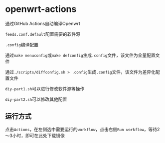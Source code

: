 # openwrt-actions

通过GitHub Actions自动编译Openwrt

`feeds.conf.default`配置需要的软件源

`.config`编译配置

通过`make menuconfig`或`make defconfig`生成`.config`文件，该文件为全量配置文件

通过`./scripts/diffconfig.sh > .config`生成`.config`文件，该文件为差异化配置文件

`diy-part1.sh`可以进行修改软件源等操作

`diy-part2.sh`可以修改其他配置

## 运行方式

点击`Actions`，在左侧选中需要运行的`workflow`，点击右侧`Run workflow`，等待2～3小时，即可在此处下载镜像
